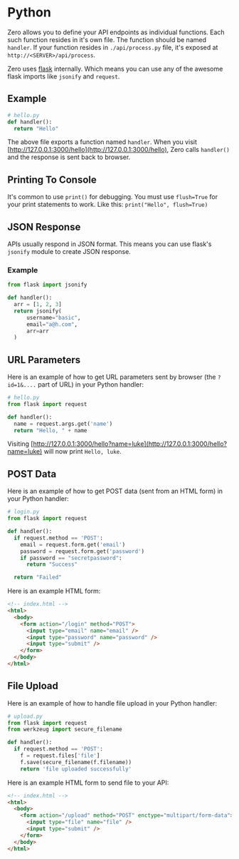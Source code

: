 # Python

Zero allows you to define your API endpoints as individual functions. Each such function resides in it's own file. The function should be named `handler`. If your function resides in `./api/process.py` file, it's exposed at `http://<SERVER>/api/process`.

Zero uses [flask](http://flask.pocoo.org/) internally. Which means you can use any of the awesome flask imports like `jsonify` and `request`.

## Example

```python
# hello.py
def handler():
  return "Hello"
```

The above file exports a function named `handler`. When you visit [http://127.0.0.1:3000/hello](http://127.0.0.1:3000/hello), Zero calls `handler()` and the response is sent back to browser.

## Printing To Console

It's common to use `print()` for debugging. You must use `flush=True` for your print statements to work. Like this: `print("Hello", flush=True)`

## JSON Response

APIs usually respond in JSON format. This means you can use flask's `jsonify` module to create JSON response.

### Example

```python
from flask import jsonify

def handler():
  arr = [1, 2, 3]
  return jsonify(
      username="basic",
      email="a@h.com",
      arr=arr
  )
```

## URL Parameters

Here is an example of how to get URL parameters sent by browser (the `?id=1&....` part of URL) in your Python handler:

```python
# hello.py
from flask import request

def handler():
  name = request.args.get('name')
  return "Hello, " + name
```

Visiting [http://127.0.0.1:3000/hello?name=luke](http://127.0.0.1:3000/hello?name=luke) will now print `Hello, luke`.

## POST Data

Here is an example of how to get POST data (sent from an HTML form) in your Python handler:

```python
# login.py
from flask import request

def handler():
  if request.method == 'POST':
    email = request.form.get('email')
    password = request.form.get('password')
    if password == "secretpassword":
      return "Success"

  return "Failed"
```

Here is an example HTML form:

```html
<!-- index.html -->
<html>
  <body>
    <form action="/login" method="POST">
      <input type="email" name="email" />
      <input type="password" name="password" />
      <input type="submit" />
    </form>
  </body>
</html>
```

## File Upload

Here is an example of how to handle file upload in your Python handler:

```python
# upload.py
from flask import request
from werkzeug import secure_filename

def handler():
  if request.method == 'POST':
    f = request.files['file']
    f.save(secure_filename(f.filename))
    return 'file uploaded successfully'
```

Here is an example HTML form to send file to your API:

```html
<!-- index.html -->
<html>
  <body>
    <form action="/upload" method="POST" enctype="multipart/form-data">
      <input type="file" name="file" />
      <input type="submit" />
    </form>
  </body>
</html>
```
